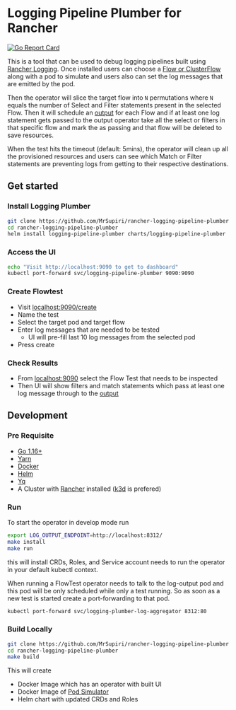 # Logging Pipeline Plumber for Rancher


[![Go Report Card](https://goreportcard.com/badge/github.com/MrSupiri/rancher-logging-pipeline-plumber)](https://goreportcard.com/report/github.com/MrSupiri/rancher-logging-pipeline-plumber)

This is a tool that can be used to debug logging pipelines built using [Rancher Logging](https://rancher.com/docs/rancher/v2.5/en/logging/). Once installed users can choose a [Flow or ClusterFlow](https://banzaicloud.com/docs/one-eye/logging-operator/configuration/flow/) along with a pod to simulate and users also can set the log messages that are emitted by the pod.

Then the operator will slice the target flow into `N` permutations where `N` equals the number of Select and Filter statements present in the selected Flow. Then it will schedule an [output](https://banzaicloud.com/docs/one-eye/logging-operator/configuration/output/) for each Flow and if at least one log statement gets passed to the output operator take all the select or filters in that specific flow and mark the as passing and that flow will be deleted to save resources.

When the test hits the timeout (default: 5mins), the operator will clean up all the provisioned resources and users can see which Match or Filter statements are preventing logs from getting to their respective destinations.


## Get started

### Install Logging Plumber 

```sh
git clone https://github.com/MrSupiri/rancher-logging-pipeline-plumber
cd rancher-logging-pipeline-plumber
helm install logging-pipeline-plumber charts/logging-pipeline-plumber
```

### Access the UI

```sh
echo "Visit http://localhost:9090 to get to dashboard"
kubectl port-forward svc/logging-pipeline-plumber 9090:9090
```

### Create Flowtest

- Visit [localhost:9090/create](http://localhost:9090/create)
- Name the test
- Select the target pod and target flow
- Enter log messages that are needed to be tested
   - UI will pre-fill last 10 log messages from the selected pod
- Press create

### Check Results

- From [localhost:9090](http://localhost:9090) select the Flow Test that needs to be inspected 
- Then UI will show filters and match statements which pass at least one log message through to the [output](https://banzaicloud.com/docs/one-eye/logging-operator/configuration/output/)


## Development

### Pre Requisite
- [Go 1.16+](https://golang.org/)
- [Yarn](https://yarnpkg.com/)
- [Docker](https://www.docker.com/)
- [Helm](https://helm.sh/)
- [Yq](https://github.com/mikefarah/yq/)
- A Cluster with [Rancher](https://rancher.com/docs/rancher/v2.5/en/installation/install-rancher-on-k8s/) installed ([k3d](https://k3d.io/)  is prefered)


### Run

To start the operator in develop mode run
```sh
export LOG_OUTPUT_ENDPOINT=http://localhost:8312/
make install
make run
```
this will install CRDs, Roles, and Service account needs to run the operator in your default kubectl context.

When running a FlowTest operator needs to talk to the log-output pod and this pod will be only scheduled while only a test running. So as soon as a new test is started create a port-forwarding to that pod.
```sh
kubectl port-forward svc/logging-plumber-log-aggregator 8312:80
``` 


### Build Locally

```sh
git clone https://github.com/MrSupiri/rancher-logging-pipeline-plumber
cd rancher-logging-pipeline-plumber
make build
```

This will create
  - Docker Image which has an operator with built UI
  - Docker Image of [Pod Simulator](https://github.com/MrSupiri/rancher-logging-pipeline-plumber/tree/main/pod-simulator)
  - Helm chart with updated CRDs and Roles

